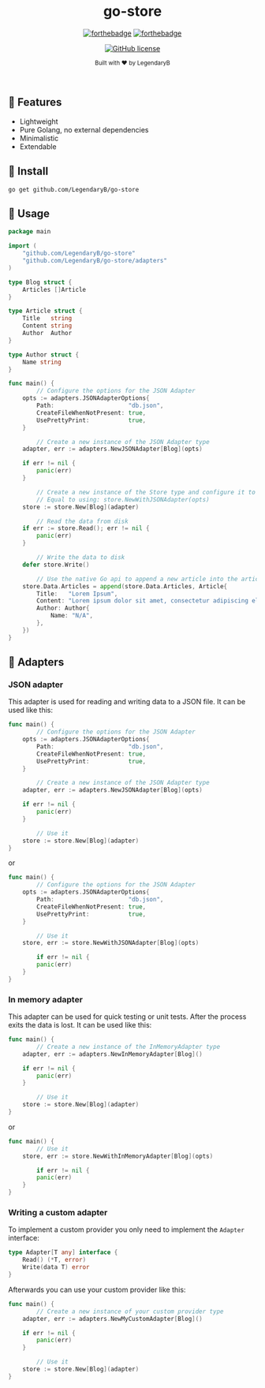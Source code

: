 ﻿<div align="center">

<h1>go-store</h1>

[![forthebadge](https://forthebadge.com/images/badges/fuck-it-ship-it.svg)](https://forthebadge.com)
[![forthebadge](https://forthebadge.com/images/badges/made-with-go.svg)](https://forthebadge.com)

[![GitHub license](https://img.shields.io/github/license/LegendaryB/go-store.svg?longCache=true&style=flat-square)](https://github.com/LegendaryB/go-store/blob/main/LICENSE.txt)

<sub>Built with ❤︎ by LegendaryB</sub>

</div><br>

## 🎯 Features

- Lightweight
- Pure Golang, no external dependencies
- Minimalistic
- Extendable

## 🚀 Install

```
go get github.com/LegendaryB/go-store
```

## 📝 Usage

```go
package main

import (
	"github.com/LegendaryB/go-store"
	"github.com/LegendaryB/go-store/adapters"
)

type Blog struct {
	Articles []Article
}

type Article struct {
	Title   string
	Content string
	Author  Author
}

type Author struct {
	Name string
}

func main() {
        // Configure the options for the JSON Adapter
	opts := adapters.JSONAdapterOptions{
		Path:                     "db.json",
		CreateFileWhenNotPresent: true,
		UsePrettyPrint:           true,
	}

        // Create a new instance of the JSON Adapter type
	adapter, err := adapters.NewJSONAdapter[Blog](opts)

	if err != nil {
		panic(err)
	}

        // Create a new instance of the Store type and configure it to use the JSON Adapter type instance
        // Equal to using: store.NewWithJSONAdapter(opts)
	store := store.New[Blog](adapter)

        // Read the data from disk
	if err := store.Read(); err != nil {
		panic(err)
	}

        // Write the data to disk
	defer store.Write()

        // Use the native Go api to append a new article into the articles array
	store.Data.Articles = append(store.Data.Articles, Article{
		Title:   "Lorem Ipsum",
		Content: "Lorem ipsum dolor sit amet, consectetur adipiscing elit. Aliquam mauris tellus, interdum in neque in, aliquam pharetra tellus. Vivamus mollis facilisis lacinia. In maximus auctor volutpat. Phasellus vel elit justo. Sed mattis elit vitae purus commodo vehicula. Curabitur tristique lacus sed blandit suscipit. Aenean lobortis vitae ligula eget rutrum. Phasellus ut iaculis justo. Praesent molestie aliquam justo, ac pellentesque nisl luctus ut. Maecenas dictum aliquet justo, sollicitudin molestie nisl accumsan blandit. Nunc placerat erat id dui ultricies mollis. Morbi venenatis facilisis sodales. Donec eget risus urna. Maecenas pulvinar felis urna, vitae molestie metus dictum sed. Aenean nec vulputate erat.",
		Author: Author{
			Name: "N/A",
		},
	})
}
```

## 🔌 Adapters

### JSON adapter

This adapter is used for reading and writing data to a JSON file. It can be used like this:

```go
func main() {
        // Configure the options for the JSON Adapter
	opts := adapters.JSONAdapterOptions{
		Path:                     "db.json",
		CreateFileWhenNotPresent: true,
		UsePrettyPrint:           true,
	}

        // Create a new instance of the JSON Adapter type
	adapter, err := adapters.NewJSONAdapter[Blog](opts)

	if err != nil {
		panic(err)
	}

        // Use it
	store := store.New[Blog](adapter)
}
```

or

```go
func main() {
        // Configure the options for the JSON Adapter
	opts := adapters.JSONAdapterOptions{
		Path:                     "db.json",
		CreateFileWhenNotPresent: true,
		UsePrettyPrint:           true,
	}

        // Use it
	store, err := store.NewWithJSONAdapter[Blog](opts)

        if err != nil {
		panic(err)
	}
}
```

### In memory adapter

This adapter can be used for quick testing or unit tests. After the process exits the data is lost. It can be used like this:

```go
func main() {
        // Create a new instance of the InMemoryAdapter type
	adapter, err := adapters.NewInMemoryAdapter[Blog]()

	if err != nil {
		panic(err)
	}

        // Use it
	store := store.New[Blog](adapter)
}
```

or

```go
func main() {
        // Use it
	store, err := store.NewWithInMemoryAdapter[Blog](opts)

        if err != nil {
		panic(err)
	}
}
```

### Writing a custom adapter

To implement a custom provider you only need to implement the `Adapter` interface:

```go
type Adapter[T any] interface {
	Read() (*T, error)
	Write(data T) error
}
```

Afterwards you can use your custom provider like this:

```go
func main() {
        // Create a new instance of your custom provider type
	adapter, err := adapters.NewMyCustomAdapter[Blog]()

	if err != nil {
		panic(err)
	}

        // Use it
	store := store.New[Blog](adapter)
}
```
